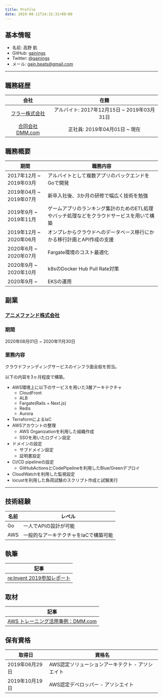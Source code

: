 ```yaml
---
title: Profile
date: 2019-08-11T14:31:31+09:00
---
```


## 基本情報

- 名前: 高野 凱
- GitHub: [gainings](https://github.com/gainings)
- Twitter: [@gainings](https://twitter.com/gainings)
- メール: gain.beats@gmail.com

***

## 職務経歴

|会社|在籍|
|:--:|:--:|
|[フラー株式会社](https://fuller-inc.com/career/)|アルバイト: 2017年12月15日 ~ 2019年03月31日|
|[合同会社DMM.com](https://dmm-corp.com/recruit/)| 正社員: 2019年04月01日 ~ 現在|


## 職務概要
|期間|職務内容|
|----|----|
|2017年12月 ~ 2019年03月|アルバイトとして複数アプリのバックエンドをGoで開発|
|2019年04月 ~ 2019年07月 | 新卒入社後、3か月の研修で幅広く技術を勉強|
|2019年9月 ~ 2019年11月| ゲームアプリのランキング集計のためのETL処理やバッチ処理などをクラウドサービスを用いて構築 |
|2019年12月 ~ 2020年06月| オンプレからクラウドへのデータベース移行にかかる移行計画とAPI作成の支援 |
|2020年6月 ~ 2020年07月| Fargate環境のコスト最適化 |
|2020年9月 ~ 2020年10月| k8sのDocker Hub Pull Rate対策 |
|2020年9月 ~ | EKSの運用|

## 副業

### [アニメファンド株式会社](https://www.corp.animefund.com/)

### 期間

2020年08月01日 ~ 2020年11月30日

### 業務内容
クラウドファンディングサービスのインフラ面全般を担当。

以下の内容を3ヶ月程度で構築。

- AWS環境上に以下のサービスを用いた3層アーキテクチャ
  - CloudFront
  - ALB
  - Fargate(Rails + Next.js)
  - Redis
  - Aurora
- TerraformによるIaC
- AWSアカウントの整理
  - AWS Organizationを利用した組織作成
  - SSOを用いたログイン設定
- ドメインの設定
  - サブドメイン設定
  - 証明書設定
- CI/CD pipelineの設定
  - GitHubActionsとCodePipelineを利用したBlue/Greenデプロイ
- CloudWatchを利用した監視設定
- locustを利用した負荷試験のスクリプト作成と試験実行

***

## 技術経験

|名前|レベル|
|----|----|
| Go | 一人でAPIの設計が可能|
| AWS |一般的なアーキテクチャをIaCで構築可能|

## 執筆

|記事|
|----|
|[re:Invent 2019参加レポート](https://inside.dmm.com/entry/2019/12/26/aws-reinvent2019)|

## 取材

|記事|
|----|
|[AWS トレーニング活用事例：DMM.com](https://aws.amazon.com/jp/training/case-studies/dmm-training/)|

## 保有資格

|取得日|資格名|
|----|----|
|2019年06月29日|AWS認定ソリューションアーキテクト - アソシエイト|
|2019年10月19日|AWS認定デベロッパー - アソシエイト|

